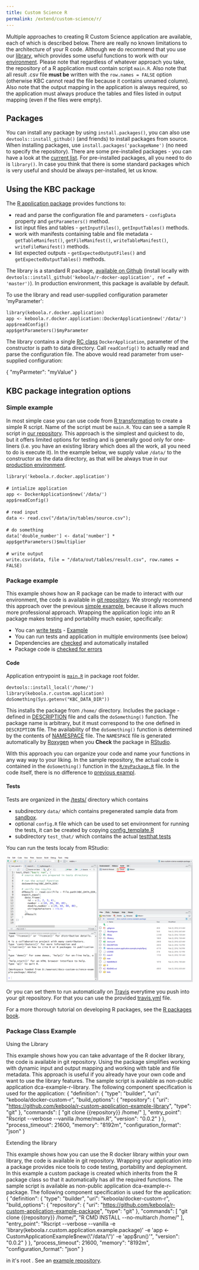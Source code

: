 ```yaml
---
title: Custom Science R
permalink: /extend/custom-science/r/
---
```


Multiple approaches to creating R Custom Science application are available, each of which is described below. There are really no known limitations to the architecture 
of your R code. Although we do recommend that you use our [library](https://github.com/keboola/r-docker-application), which provides some useful functions to work
with our [environment](/extend/common-interface/). Please note that regardless of whatever approach you take, the repository of a R application must contain 
script `main.R`. Also note that all result .csv file **must be** written with 
the `row.names = FALSE` option (otherwise KBC cannot read the file because it contains unnamed column). Also note that the output mapping in the application 
is always required, so the application must always produce the tables and files listed in output mapping (even if the files were empty).

## Packages
You can install any package by using `install.packages()`, you can also use `devtools::install_github()` (and friends) to install packages from source. 
When installing packages, use `install.packages('packageName')` (no need to specify the repository). There are some pre-installed packages - you 
can have a look at the [current list](https://github.com/keboola/docker-base-r-packages/blob/master/init.R#L14). For pre-installed packages, 
all you need to do is `library()`. In case you think that there is some standard packages which is very useful and should be always per-installed, let us know.

## Using the KBC package
The [R application package](https://github.com/keboola/r-docker-application) provides functions to:

- read and parse the configuration file and parameters - `configData` property and `getParameters()` method.
- list input files and tables - `getInputFiles()`, `getInputTables()` methods.
- work with manifests containing table and file metadata - `getTableManifest()`, `getFileManifest()`, `writeTableManifest()`, `writeFileManifest()` methods.
- list expected outputs - `getExpectedOutputFiles()` and `getExpectedOutputTables()` methods.

The library is a standard R package, [available on Github](https://github.com/keboola/r-docker-application)
 (install locally with `devtools::install_github('keboola/r-docker-application', ref = 'master')`). In production environment, this package is available by default. 

To use the library and read user-supplied configuration parameter 'myParameter':

    library(keboola.r.docker.application)
    app <- keboola.r.docker.application::DockerApplication$new('/data/')
    app$readConfig()
    app$getParameters()$myParameter
    
The library contains a single [RC class](http://adv-r.had.co.nz/OO-essentials.html#rc) `DockerApplication`, parameter of the constructor is path to data directory. 
Call `readConfig()` to actually read and parse the configuration file. The above would read parameter from user-supplied configuration:

{
    "myParmeter": "myValue"
}

## KBC package integration options

### Simple example
In most simple case you can use code from [R transformation](/???/) to create a simple R script. Name of the script must be `main.R`.
 You can see a sample R script in [our repository](https://github.com/keboola/docs-custom-science-example-r-parameters). 
 This approach is the simplest and quickest to do, but it offers limited options for testing and is generally good only for 
 one-liners (i.e. you have an existing library which does all the work, all you need to do is execute it).
In the example below, we supply value `/data/` to the constructor as the data directory, as that will be always true in 
our [production environment](/extend/common-interface/environment/).   
 
    library('keboola.r.docker.application')

    # intialize application
    app <- DockerApplication$new('/data/')
    app$readConfig()

    # read input
    data <- read.csv("/data/in/tables/source.csv");

    # do something 
    data['double_number'] <- data['number'] * app$getParameters()$multiplier

    # write output
    write.csv(data, file = "/data/out/tables/result.csv", row.names = FALSE)


### Package example
This example shows how an R package can be made to interact with our environment, the code is available in [git repository](https://github.com/keboola/docs-custom-science-example-package.git).
We strongly recommend this approach over the previous [simple example](#simple-example), because it allows much more professional approach. 
Wrapping the application logic into an R package makes testing and portability much easier, specifically:

- You can [write tests](http://r-pkgs.had.co.nz/tests.html) - [Example](https://github.com/keboola/docs-custom-science-example-package/blob/master/tests/testthat/test_main.R)
- You can run tests and application in multiple environments (see below)
- Dependencies are [checked](http://r-pkgs.had.co.nz/namespace.html) and automatically installed 
- Package code is [checked for errors](http://r-pkgs.had.co.nz/check.html)

#### Code
Application entrypoint is [`main.R`](https://github.com/keboola/docs-custom-science-example-r-package/blob/master/main.R) in package root folder. 

    devtools::install_local('/home/')
    library(keboola.r.custom.application)
    doSomething(Sys.getenv("KBC_DATA_DIR"))

This installs the package from `/home/` directory. Includes the package - defined 
in [DESCRIPTION](https://github.com/keboola/docs-custom-science-example-r-package/blob/master/DESCRIPTION#L1) file and 
calls the `doSomething()` function. The package name is arbitrary, but it must correspond to the one defined in `DESCRIPTION` file. 
The availability of the `doSomething()` function is determined by the contents of 
[NAMESPACE](https://github.com/keboola/docs-custom-science-example-r-package/blob/master/NAMESPACE) file. The `NAMESPACE` file is generated
automatically by [Roxygen](https://cran.r-project.org/web/packages/roxygen2/vignettes/roxygen2.html) when you **Check** the 
package in [RStudio](https://cran.r-project.org/web/packages/roxygen2/vignettes/roxygen2.html). 

With this approach you can organize your code and name your functions in any way way to your liking. In the sample repository, the
actual code is contained in the `doSomething()` function in 
the [`R/myPackage.R`](https://github.com/keboola/docs-custom-science-example-r-package/blob/master/R/myPackage.R) file. In the code 
itself, there is no difference to [previous exampl](#simple-example).

#### Tests 
Tests are organized in the [/tests/](https://github.com/keboola/docs-custom-science-example-r-package/tree/master/tests) directory which contains
- subdirectory `data/` which contains pregenerated sample data from [sandbox](/common-interface/sandbox/).
- optional `config.R` file which can be used to set environment for running the tests, it can be created 
by copying [config_template.R](https://github.com/keboola/docs-custom-science-example-r-package/blob/master/tests/config_template.R)
- subdirectory `test_that/` which contains the actual [testthat tests](http://r-pkgs.had.co.nz/tests.html)

You can run the tests localy from RStudio:
 
 ![RStudio tests](/extend/custom-science/r/rstudio-tests.png)
 
 Or you can set them to run automatically on [Travis](https://travis-ci.org/) everytime you push into your git repository. For that you can use the provided 
[travis.yml](https://github.com/keboola/docs-custom-science-example-r-package/blob/master/.travis.yml) file.

For a more thorough tutorial on developing R packages, see the [R packages book](http://r-pkgs.had.co.nz/).


### Package Class Example

Using the Library 

This example shows how you can take advantage of the R docker library, the code is available in git repository. Using the package simplifies working with dynamic input and output mapping and working with table and file metadata. This approach is  useful if you already have your own code and want to use the library features. The sample script is available as non-public application dca-example-r-library. The following component specification is used for the application:
{
  "definition": {
    "type": "builder",
    "uri": "keboola/docker-custom-r",
    "build_options": {
      "repository": {
        "uri": "https://github.com/keboola/r-custom-application-example-library",
        "type": "git"
      },
      "commands": [
        "git clone {{repository}} /home/"
      ],
      "entry_point": "Rscript --verbose --vanilla /home/main.R",
      "version": "0.0.2"
    }
  },
  "process_timeout": 21600,
  "memory": "8192m",
  "configuration_format": "json"
}

Extending the library

This example shows how you can use the R docker library within your own library, the code is available in git repository. Wrapping your application into a package provides nice tools to code testing, portability and deployment. In this example a custom package is created which inherits from the R package class so that it automatically has all the required functions. The sample script is available as non-public application dca-example-r-package. The following component specification is used for the application:
{
  "definition": {
    "type": "builder",
    "uri": "keboola/docker-custom-r",
    "build_options": {
      "repository": {
        "uri": "https://github.com/keboola/r-custom-application-example-package",
        "type": "git"
      },
      "commands": [
        "git clone {{repository}} /home/",
        "R CMD INSTALL --no-multiarch /home/"
      ],
      "entry_point": "Rscript --verbose --vanilla -e 'library(keboola.r.custom.application.example.package)' -e 'app <- CustomApplicationExample$new(\"/data/\")' -e 'app$run()'",
      "version": "0.0.2"
    }
  },
  "process_timeout": 21600,
  "memory": "8192m",
  "configuration_format": "json"
}

 in it's root . See an [example repository](https://github.com/keboola/r-custom-application-transpose).

